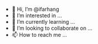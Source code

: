 - 👋 Hi, I’m @ifarhang
- 👀 I’m interested in ...
- 🌱 I’m currently learning ...
- 💞️ I’m looking to collaborate on ...
- 📫 How to reach me ...

<!---
ifarhang/ifarhang is a ✨ special ✨ repository because its `README.md` (this file) appears on your GitHub profile.
You can click the Preview link to take a look at your changes.
--->
